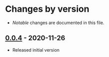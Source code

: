 # Changes by version

- _Notable_ changes are documented in this file.

## [0.0.4] - 2020-11-26

- Released initial version

[Unreleased]: https://github.com/nonara/@crosstype/compare/v1.0.0...HEAD
[0.0.4]: https://github.com/nonara/@crosstype/compare/v0.0.0...v0.0.4
